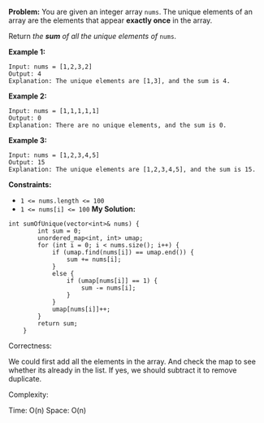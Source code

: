 **Problem:**
You are given an integer array `nums`. The unique elements of an array are the elements that appear **exactly once** in the array.

Return *the **sum** of all the unique elements of* `nums`.

 

**Example 1:**

```
Input: nums = [1,2,3,2]
Output: 4
Explanation: The unique elements are [1,3], and the sum is 4.
```

**Example 2:**

```
Input: nums = [1,1,1,1,1]
Output: 0
Explanation: There are no unique elements, and the sum is 0.
```

**Example 3:**

```
Input: nums = [1,2,3,4,5]
Output: 15
Explanation: The unique elements are [1,2,3,4,5], and the sum is 15.
```

 

**Constraints:**

- `1 <= nums.length <= 100`
- `1 <= nums[i] <= 100`
**My Solution:**
```
int sumOfUnique(vector<int>& nums) {
        int sum = 0;
        unordered_map<int, int> umap;
        for (int i = 0; i < nums.size(); i++) {
            if (umap.find(nums[i]) == umap.end()) {
                sum += nums[i];
            }
            else {
                if (umap[nums[i]] == 1) {
                    sum -= nums[i];
                }
            }
            umap[nums[i]]++;
        }
        return sum;
    }
```
Correctness:

We could first add all the elements in the array. And check the map to see whether its already in the list. If yes, we should subtract it to remove duplicate.

Complexity:

Time: O(n)
Space: O(n)